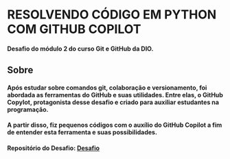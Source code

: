 # RESOLVENDO CÓDIGO EM PYTHON COM GITHUB COPILOT

#### Desafio do módulo 2 do curso Git e GitHub da DIO.

## Sobre
#### Após estudar sobre comandos git, colaboração e versionamento, foi abordada as ferramentas do GitHub e suas utilidades. Entre elas, o  GitHub Copylot, protagonista desse desafio e criado para auxiliar estudantes na programação.
#### A partir disso, fiz pequenos códigos com o auxílio do GitHub Copilot a fim de entender esta ferramenta e suas possibilidades.

#### Repositório do Desafio: [Desafio](https://github.com/alinealien/resolvendo-codigos-py-copilot/tree/main)
